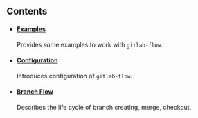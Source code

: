 ## Contents

* #### [Examples](./example.md)

	Provides some examples to work with `gitlab-flow`.

* #### [Configuration](./conf.md)

	Introduces configuration of `gitlab-flow`.

* #### [Branch Flow](./flow.md)

	Describes the life cycle of branch creating, merge, checkout. 